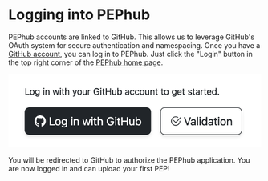 # Logging into PEPhub

PEPhub accounts are linked to GitHub. This allows us to leverage GitHub's OAuth system for secure authentication and namespacing. Once you have a [GitHub account](https://github.com/signup), you can log in to PEPhub. Just click the "Login" button in the top right corner of the [PEPhub home page](https://pephub.databio.org). 

![PEPhub login button](../img/login.png)

You will be redirected to GitHub to authorize the PEPhub application. You are now logged in and can upload your first PEP!
